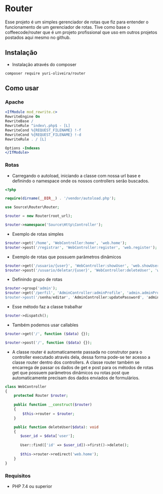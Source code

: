 # Router

Esse projeto é um simples gerenciador de rotas que fiz para entender o funcionamento de um gerenciador de rotas.
Tive como base o coffeecode/router que é um projeto profissional que uso em outros projetos postados aqui mesmo
no github.
## Instalação

- Instalação através do composer

```shell
composer require yuri-oliveira/router
```

## Como usar

### Apache

```apache
<IfModule mod_rewrite.c>
RewriteEngine On
RewriteBase /
RewriteRule ^index\.php$ - [L]
RewriteCond %{REQUEST_FILENAME} !-f
RewriteCond %{REQUEST_FILENAME} !-d
RewriteRule . / [L]

Options -Indexes
</IfModule>
```
### Rotas

- Carregando o autoload, iniciando a classe com nossa url base e definindo o
namespace onde os nossos controllers serão buscados.

```php
<?php

require(dirname(__DIR__) . '/vendor/autoload.php');

use Source\Router\Router;

$router = new Router(root_url);

$router->namespace('Source\Http\Controller');

```

- Exemplo de rotas simples

```php
$router->get('/home', 'WebController:home', 'web.home');
$router->post('/registrar', 'WebController:register', 'web.register');
```

- Exemplo de rotas que possuem parâmetros dinâmicos

```php
$router->get('/usuario/{user}', 'WebController:showUser', 'web.showUser');
$router->post('/usuario/deletar/{user}', 'WebController:deleteUser', 'web.deleteUser');
```

- Definindo grupo de rotas

```php
$router->group('admin');
$router->get('/perfil', 'AdminController:adminProfile', 'admin.adminProfile);
$router->post('/senha/editar', 'AdminController:updatePassword', 'admin.updatePassword');
```

- Esse método faz a classe trabalhar

```php
$router->dispatch();
```

- Também podemos usar callables

```php
$router->get('/', function ($data) {});

$router->post('/', function ($data) {});
```
- A classe router é automaticamente passada no construtor para o controller executado através dela,
dessa forma pode-se ter acesso a classe router dentro dos controllers.
A classe router também se encarrega de passar os dados de get e post para os métodos de rotas get que possuem
parâmetros dinâmicos ou rotas post que automaticamente precisam dos dados enviados de formulários.

```php
class WebController
{
    protected Router $router;
    
    public function __construct($router)
    {
        $this->router = $router;
    }

    public function deleteUser($data): void
    {
       $user_id = $data['user'];
       
       User::find(['id' => $user_id])->first()->delete();
       
       $this->router->redirect('web.home');
    }
}
```

### Requisitos

- PHP 7.4 ou superior

